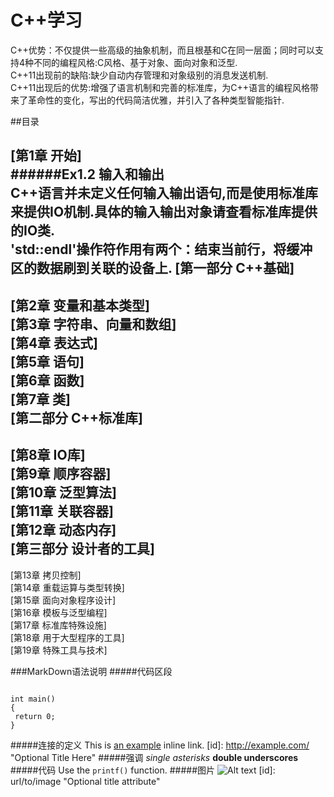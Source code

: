 C++学习
=====
<p> 
C++优势：不仅提供一些高级的抽象机制，而且根基和C在同一层面；同时可以支持4种不同的编程风格:C风格、基于对象、面向对象和泛型.<br />
C++11出现前的缺陷:缺少自动内存管理和对象级别的消息发送机制.<br />
C++11出现后的优势:增强了语言机制和完善的标准库，为C++语言的编程风格带来了革命性的变化，写出的代码简洁优雅，并引入了各种类型智能指针.
</p>

##目录

[第1章 开始] <br />
######Ex1.2 输入和输出  
C++语言并未定义任何输入输出语句,而是使用标准库来提供IO机制.具体的输入输出对象请查看标准库提供的IO类.   
'std::endl'操作符作用有两个：结束当前行，将缓冲区的数据刷到关联的设备上.
[第一部分 C++基础] <br />
------
[第2章 变量和基本类型]  <br />
[第3章 字符串、向量和数组]  <br />
[第4章 表达式] <br />
[第5章 语句] <br />
[第6章 函数] <br />
[第7章 类] <br />
[第二部分 C++标准库] <br />
------
[第8章 IO库] <br />
[第9章 顺序容器] <br />
[第10章 泛型算法] <br />
[第11章 关联容器] <br />
[第12章 动态内存] <br />
[第三部分 设计者的工具] <br />
------
[第13章 拷贝控制] <br />
[第14章 重载运算与类型转换] <br />
[第15章 面向对象程序设计] <br />
[第16章 模板与泛型编程] <br />
[第17章 标准库特殊设施] <br />
[第18章 用于大型程序的工具] <br />
[第19章 特殊工具与技术] <br />

###MarkDown语法说明
#####代码区段
<pre><code>
int main()
{
 return 0;
}
</code></pre>
#####连接的定义
This is [an example](http://example.com/ "Title") inline link.
[id]: <http://example.com/>  "Optional Title Here"
#####强调
*single asterisks*
__double underscores__
#####代码
Use the `printf()` function.
#####图片
![Alt text](/path/to/img.jpg)
[id]: url/to/image  "Optional title attribute"




